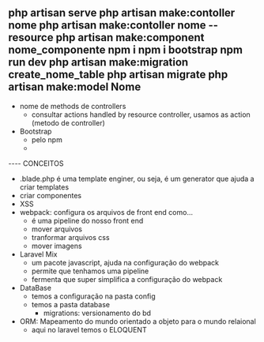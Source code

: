 php artisan serve
php artisan make:contoller nome
php artisan make:contoller nome --resource
php artisan make:component nome_componente
npm i
npm i bootstrap
npm run dev
php artisan make:migration create_nome_table
php  artisan migrate
php artisan make:model Nome
---------------

- nome de methods de controllers
  - consultar actions handled by resource controller, usamos as action (metodo de controller)
- Bootstrap
  - pelo npm
  - 


---- CONCEITOS
- .blade.php  é uma template enginer, ou seja, é um generator que ajuda a criar templates 
- criar componentes
- XSS
- webpack: configura os arquivos de front end como...
  - é uma pipeline do nosso front end
  - mover arquivos
  - tranformar arquivos css
  - mover imagens
- Laravel Mix
    - um pacote javascript, ajuda na configuração do webpack
    - permite que tenhamos uma pipeline 
    - fermenta que super simplifica a configuração do webpack
- DataBase
  - temos a configuração na pasta config
  - temos a pasta database
    - migrations: versionamento do bd
- ORM: Mapeamento do mundo orientado a objeto para o mundo relaional
  - aqui no laravel temos o ELOQUENT
